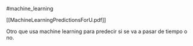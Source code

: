 #machine_learning 

[[MachineLearningPredictionsForU.pdf]]

Otro que usa machine learning para predecir si se va a pasar de tiempo o no.